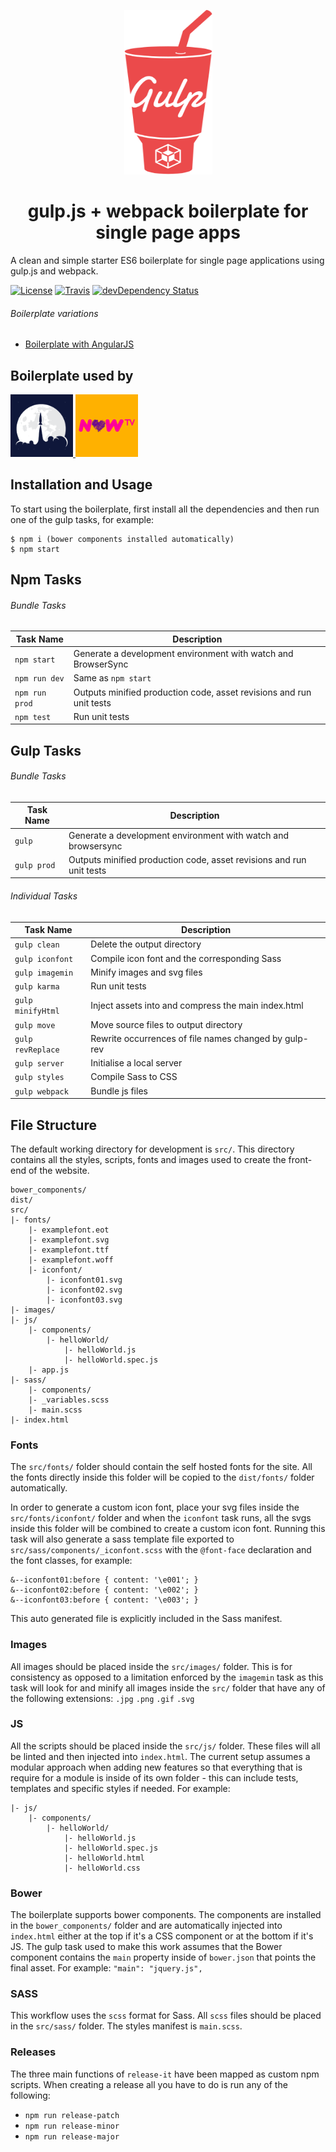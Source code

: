<p align="center">
    <img height="263" width="141" src="https://raw.githubusercontent.com/antonsamper/gulp-boilerplate/master/src/images/logo-gulp-webpack.svg" />
</p>
<h1 align="center">gulp.js + webpack boilerplate for single page apps</h1>
A clean and simple starter ES6 boilerplate for single page applications using gulp.js and webpack.

[![License](https://img.shields.io/github/license/mashape/apistatus.svg)](https://github.com/antonsamper/gulp-boilerplate/blob/master/LICENSE)
[![Travis](https://img.shields.io/travis/rust-lang/rust/master.svg)](https://travis-ci.org/antonsamper/gulp-boilerplate)
[![devDependency Status](https://david-dm.org/antonsamper/gulp-boilerplate/dev-status.svg)](https://david-dm.org/antonsamper/gulp-boilerplate#info=devDependencies)

###### Boilerplate variations
- [Boilerplate with AngularJS](https://github.com/antonsamper/gulp-boilerplate-with-angular)


## Boilerplate used by
<p>
  <a href="http://signagerocket.com/">
    <img height="100" width="100" src="https://raw.githubusercontent.com/antonsamper/gulp-boilerplate/master/src/images/logo-signagerocket.png">
  </a>
  <a href="http://www.nowtv.com/">
    <img height="100" width="100" src="https://raw.githubusercontent.com/antonsamper/gulp-boilerplate/master/src/images/logo-nowtv.png">
  </a>
</p>

## Installation and Usage
To start using the boilerplate, first install all the dependencies and then run one of the gulp tasks, for example:

 ```
 $ npm i (bower components installed automatically)
 $ npm start
 ```

## Npm Tasks

###### Bundle Tasks

Task Name         | Description
----------------- | ---------------------------------------------------------------------
`npm start`       | Generate a development environment with watch and BrowserSync
`npm run dev`     | Same as `npm start`
`npm run prod`    | Outputs minified production code, asset revisions and run unit tests
`npm test`        | Run unit tests

## Gulp Tasks

###### Bundle Tasks

Task Name         | Description
----------------- | ---------------------------------------------------------------------
`gulp`            | Generate a development environment with watch and browsersync
`gulp prod`       | Outputs minified production code, asset revisions and run unit tests

###### Individual Tasks

Task Name         | Description
----------------- | ----------------------------------------------------
`gulp clean`      | Delete the output directory
`gulp iconfont`   | Compile icon font and the corresponding Sass
`gulp imagemin`   | Minify images and svg files
`gulp karma`      | Run unit tests
`gulp minifyHtml` | Inject assets into and compress the main index.html
`gulp move`       | Move source files to output directory
`gulp revReplace` | Rewrite occurrences of file names changed by gulp-rev
`gulp server`     | Initialise a local server
`gulp styles`     | Compile Sass to CSS
`gulp webpack`    | Bundle js files


## File Structure
The default working directory for development is `src/`. This directory contains all the styles, scripts, fonts and images used to create the front-end of the website.

```
bower_components/
dist/
src/
|- fonts/
	|- examplefont.eot
	|- examplefont.svg
	|- examplefont.ttf
	|- examplefont.woff
	|- iconfont/
		|- iconfont01.svg
		|- iconfont02.svg
		|- iconfont03.svg
|- images/ 
|- js/
	|- components/
		|- helloWorld/
			|- helloWorld.js
			|- helloWorld.spec.js
	|- app.js
|- sass/
	|- components/
	|- _variables.scss
	|- main.scss
|- index.html 
```

### Fonts
The `src/fonts/` folder should contain the self hosted fonts for the site. All the fonts directly inside this folder will be copied to the `dist/fonts/` folder automatically.

In order to generate a custom icon font, place your svg files inside the `src/fonts/iconfont/` folder and when the `iconfont` task runs, all the svgs inside this folder will be combined to create a custom icon font. Running this task will also generate a sass template file exported to `src/sass/components/_iconfont.scss` with the `@font-face` declaration and the font classes, for example:

```
&--iconfont01:before { content: '\e001'; }
&--iconfont02:before { content: '\e002'; }
&--iconfont03:before { content: '\e003'; }
```
This auto generated file is explicitly included in the Sass manifest.

### Images
All images should be placed inside the `src/images/` folder. This is for consistency as opposed to a limitation enforced by the `imagemin` task as this task will look for and minify all images inside the `src/` folder that have any of the following extensions: `.jpg` `.png` `.gif` `.svg`

### JS
All the scripts should be placed inside the `src/js/` folder. These files will all be linted and then injected into `index.html`. The current setup assumes a modular approach when adding new features so that everything that is require for a module is inside of its own folder - this can include tests, templates and specific styles if needed. For example:

```
|- js/
	|- components/
		|- helloWorld/
			|- helloWorld.js
			|- helloWorld.spec.js
			|- helloWorld.html
			|- helloWorld.css
```

### Bower
The boilerplate supports bower components. The components are installed in the `bower_components/` folder and are automatically injected into `index.html` either at the top if it's a CSS component or at the bottom if it's JS. The gulp task used to make this work assumes that the Bower component contains the `main` property inside of `bower.json` that points the final asset. For example: `"main": "jquery.js",`

### SASS
This workflow uses the `scss` format for Sass. All `scss` files should be placed in the `src/sass/` folder. The styles manifest is `main.scss`.

### Releases
The three main functions of `release-it` have been mapped as custom npm scripts. When creating a release all you have to do is run any of the following:
 *  `npm run release-patch`
 *  `npm run release-minor`
 *  `npm run release-major`
